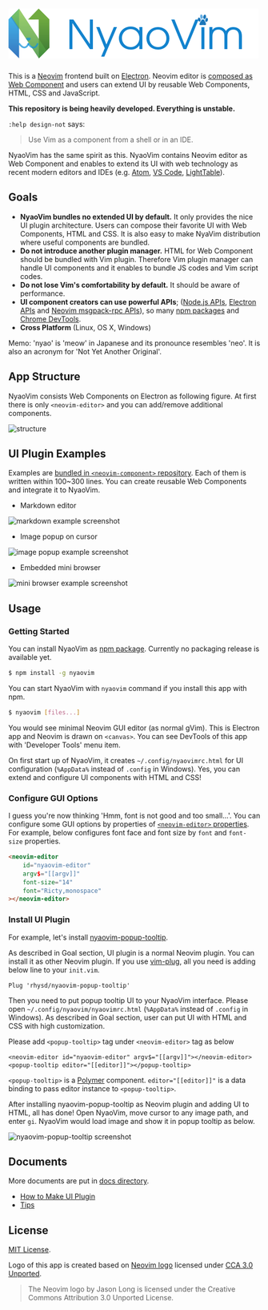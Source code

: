 ![NyaoVim](resources/title-bar.png)
===================================

This is a [Neovim](https://neovim.io/) frontend built on [Electron](http://electron.atom.io/).  Neovim editor is [composed as Web Component](https://github.com/rhysd/neovim-component) and users can extend UI by reusable Web Components, HTML, CSS and JavaScript.

**This repository is being heavily developed.  Everything is unstable.**

`:help design-not` says:

> Use Vim as a component from a shell or in an IDE.

NyaoVim has the same spirit as this.  NyaoVim contains Neovim editor as Web Component and enables to extend its UI with web technology as recent modern editors and IDEs (e.g. [Atom](http://atom.io/), [VS Code](https://github.com/Microsoft/vscode), [LightTable](http://lighttable.com/)).

## Goals

- **NyaoVim bundles no extended UI by default.**  It only provides the nice UI plugin architecture.  Users can compose their favorite UI with Web Components, HTML and CSS.  It is also easy to make NyaVim distribution where useful components are bundled.
- **Do not introduce another plugin manager.**  HTML for Web Component should be bundled with Vim plugin.  Therefore Vim plugin manager can handle UI components and it enables to bundle JS codes and Vim script codes.
- **Do not lose Vim's comfortability by default.**  It should be aware of performance.
- **UI component creators can use powerful APIs**; ([Node.js APIs](https://nodejs.org/en/docs/), [Electron APIs](https://github.com/atom/electron/tree/master/docs/api) and [Neovim msgpack-rpc APIs](https://neovim.io/doc/user/msgpack_rpc.html)), so many [npm packages](https://www.npmjs.com/) and [Chrome DevTools](https://developers.google.com/web/tools/chrome-devtools/).
- **Cross Platform** (Linux, OS X, Windows)

Memo: 'nyao' is 'meow' in Japanese and its pronounce resembles 'neo'.  It is also an acronym for 'Not Yet Another Original'.

## App Structure

NyaoVim consists Web Components on Electron as following figure.  At first there is only `<neovim-editor>` and you can add/remove additional components.

![structure](https://raw.githubusercontent.com/rhysd/ss/master/NyaoVim/structure.png)

## UI Plugin Examples

Examples are [bundled in `<neovim-component>` repository](https://github.com/rhysd/neovim-component/tree/master/example).  Each of them is written within 100~300 lines. You can create reusable Web Components and integrate it to NyaoVim.

- Markdown editor

![markdown example screenshot](https://raw.githubusercontent.com/rhysd/ss/master/neovim-component/markdown-example.gif)

- Image popup on cursor

![image popup example screenshot](https://raw.githubusercontent.com/rhysd/ss/master/neovim-component/popup-image-example.gif)

- Embedded mini browser

![mini browser example screenshot](https://raw.githubusercontent.com/rhysd/ss/master/neovim-component/mini-browser.gif)


## Usage

### Getting Started

You can install NyaoVim as [npm package](https://www.npmjs.com/package/nyaovim).  Currently no packaging release is available yet.

```sh
$ npm install -g nyaovim
```

You can start NyaoVim with `nyaovim` command if you install this app with npm.

```sh
$ nyaovim [files...]
```

You would see minimal Neovim GUI editor (as normal gVim).  This is Electron app and Neovim is drawn on `<canvas>`.  You can see DevTools of this app with 'Developer Tools' menu item.

On first start up of NyaoVim, it creates `~/.config/nyaovimrc.html` for UI configuration (`%AppData%` instead of `.config` in Windows).  Yes, you can extend and configure UI components with HTML and CSS!

### Configure GUI Options

I guess you're now thinking 'Hmm, font is not good and too small...'. You can configure some GUI options by properties of [`<neovim-editor>` properties](https://github.com/rhysd/neovim-component#neovim-editor-properties).
For example, below configures font face and font size by `font` and `font-size` properties.

```html
<neovim-editor
    id="nyaovim-editor"
    argv$="[[argv]]"
    font-size="14"
    font="Ricty,monospace"
></neovim-editor>
```

### Install UI Plugin

For example, let's install [nyaovim-popup-tooltip](https://github.com/rhysd/nyaovim-popup-tooltip).

As described in Goal section, UI plugin is a normal Neovim plugin.  You can install it as other Neovim plugin.  If you use [vim-plug](https://github.com/junegunn/vim-plug), all you need is adding below line to your `init.vim`.

```vim
Plug 'rhysd/nyaovim-popup-tooltip'
```

Then you need to put popup tooltip UI to your NyaoVim interface.  Please open `~/.config/nyaovim/nyaovimrc.html` (`%AppData%` instead of `.config` in Windows).  As described in Goal section, user can put UI with HTML and CSS with high customization.

Please add `<popup-tooltip>` tag under `<neovim-editor>` tag as below

```
<neovim-editor id="nyaovim-editor" argv$="[[argv]]"></neovim-editor>
<popup-tooltip editor="[[editor]]"></popup-tooltip>
```

`<popup-tooltip>` is a [Polymer](https://github.com/Polymer/polymer) component.  `editor="[[editor]]"` is a data binding to pass editor instance to `<popup-tooltip>`.

After installing nyaovim-popup-tooltip as Neovim plugin and adding UI to HTML, all has done!  Open NyaoVim, move cursor to any image path, and enter `gi`.  NyaoVim would load image and show it in popup tooltip as below.

![nyaovim-popup-tooltip screenshot](https://raw.githubusercontent.com/rhysd/ss/master/nyaovim-popup-tooltip/main.gif)


## Documents

More documents are put in [docs directory](docs).

- [How to Make UI Plugin](docs/make-ui-plugin.md)
- [Tips](docs/tips.md)

## License

[MIT License](/LICENSE.txt).

Logo of this app is created based on [Neovim logo](https://neovim.io/) licensed under [CCA 3.0 Unported](https://creativecommons.org/licenses/by/3.0/legalcode).

> The Neovim logo by Jason Long is licensed under the Creative Commons Attribution 3.0 Unported License.
